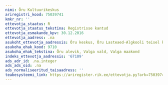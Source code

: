 ```yaml
---
nimi: Õru Kultuurikeskus
ariregistri_kood: 75039741
kmkr_nr: ''
ettevotja_staatus: R
ettevotja_staatus_tekstina: Registrisse kantud
ettevotja_esmakande_kpv: 30.12.2016
ettevotja_aadress: .na
asukoht_ettevotja_aadressis: Õru keskus, Õru Lasteaed-Algkooli teisel korrusel
asukoha_ehak_kood: 9710
asukoha_ehak_tekstina: Õru alevik, Valga vald, Valga maakond
indeks_ettevotja_aadressis: '67109'
ads_adr_id: .na.integer
ads_ads_oid: .na
ads_normaliseeritud_taisaadress: ''
teabesysteemi_link: https://ariregister.rik.ee/ettevotja.py?ark=75039741&ref=rekvisiidid
---
```

